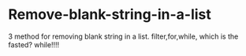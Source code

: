# Remove-blank-string-in-a-list
3 method for removing blank string in a list. filter,for,while, which is the fasted? while!!!!
